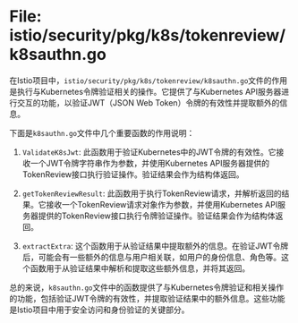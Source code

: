 # File: istio/security/pkg/k8s/tokenreview/k8sauthn.go

在Istio项目中，`istio/security/pkg/k8s/tokenreview/k8sauthn.go`文件的作用是执行与Kubernetes令牌验证相关的操作。它提供了与Kubernetes API服务器进行交互的功能，以验证JWT（JSON Web Token）令牌的有效性并提取额外的信息。

下面是`k8sauthn.go`文件中几个重要函数的作用说明：

1. `ValidateK8sJwt`: 此函数用于验证Kubernetes中的JWT令牌的有效性。它接收一个JWT令牌字符串作为参数，并使用Kubernetes API服务器提供的TokenReview接口执行验证操作。验证结果会作为结构体返回。

2. `getTokenReviewResult`: 此函数用于执行TokenReview请求，并解析返回的结果。它接收一个TokenReview请求对象作为参数，并使用Kubernetes API服务器提供的TokenReview接口执行令牌验证操作。验证结果会作为结构体返回。

3. `extractExtra`: 这个函数用于从验证结果中提取额外的信息。在验证JWT令牌后，可能会有一些额外的信息与用户相关联，如用户的身份信息、角色等。这个函数用于从验证结果中解析和提取这些额外信息，并将其返回。

总的来说，`k8sauthn.go`文件中的函数提供了与Kubernetes令牌验证和相关操作的功能，包括验证JWT令牌的有效性，并提取验证结果中的额外信息。这些功能是Istio项目中用于安全访问和身份验证的关键部分。

